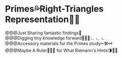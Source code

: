 # Primes💦Right-Triangles Representation🍉👟
@@@Just Sharing fantastic findings🌈<br>
@@@Digging tiny knowledge forward🚩🚩🚩∟ ∟ ∟<br>
@@@Accessory materials for the Primes study✂🛠🗝<br>
@@@Maybe A Ruler📐💡🔦 for What Riemann's Hints🌗🎅🔎<br>
